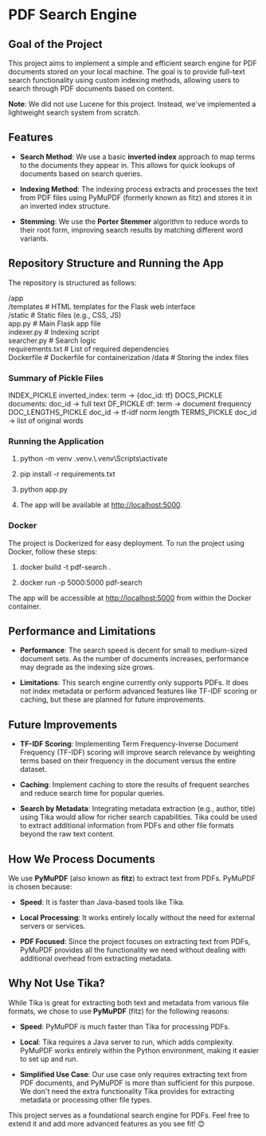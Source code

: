 PDF Search Engine
=================

Goal of the Project
-------------------

This project aims to implement a simple and efficient search engine for PDF documents stored on your local machine. The goal is to provide full-text search functionality using custom indexing methods, allowing users to search through PDF documents based on content.

**Note**: We did not use Lucene for this project. Instead, we've implemented a lightweight search system from scratch.

Features
--------

*   **Search Method**: We use a basic **inverted index** approach to map terms to the documents they appear in. This allows for quick lookups of documents based on search queries.
    
*   **Indexing Method**: The indexing process extracts and processes the text from PDF files using PyMuPDF (formerly known as fitz) and stores it in an inverted index structure.
    
*   **Stemming**: We use the **Porter Stemmer** algorithm to reduce words to their root form, improving search results by matching different word variants.
    

Repository Structure and Running the App
----------------------------------------

The repository is structured as follows:

/app      
    /templates        # HTML templates for the Flask web interface      
    /static           # Static files (e.g., CSS, JS)      
    app.py            # Main Flask app file      
    indexer.py        # Indexing script      
    searcher.py       # Search logic      
    requirements.txt  # List of required dependencies      
    Dockerfile        # Dockerfile for containerization
 /data             # Storing the index files      

### Summary of Pickle Files
INDEX_PICKLE	inverted_index: term → {doc_id: tf}
DOCS_PICKLE	documents: doc_id → full text
DF_PICKLE	df: term → document frequency
DOC_LENGTHS_PICKLE	doc_id → tf-idf norm length
TERMS_PICKLE	doc_id → list of original words

### Running the Application

1.  python -m venv .venv.\\.venv\\Scripts\\activate
    
2.  pip install -r requirements.txt
    
3.  python app.py
    
4.  The app will be available at [http://localhost:5000](http://localhost:5000).
    

### Docker

The project is Dockerized for easy deployment. To run the project using Docker, follow these steps:

1.  docker build -t pdf-search .
    
2.  docker run -p 5000:5000 pdf-search
    

The app will be accessible at [http://localhost:5000](http://localhost:5000) from within the Docker container.

Performance and Limitations
---------------------------

*   **Performance**: The search speed is decent for small to medium-sized document sets. As the number of documents increases, performance may degrade as the indexing size grows.
    
*   **Limitations**: This search engine currently only supports PDFs. It does not index metadata or perform advanced features like TF-IDF scoring or caching, but these are planned for future improvements.
    

Future Improvements
-------------------

*   **TF-IDF Scoring**: Implementing Term Frequency-Inverse Document Frequency (TF-IDF) scoring will improve search relevance by weighting terms based on their frequency in the document versus the entire dataset.
    
*   **Caching**: Implement caching to store the results of frequent searches and reduce search time for popular queries.
    
*   **Search by Metadata**: Integrating metadata extraction (e.g., author, title) using Tika would allow for richer search capabilities. Tika could be used to extract additional information from PDFs and other file formats beyond the raw text content.
    

How We Process Documents
------------------------

We use **PyMuPDF** (also known as **fitz**) to extract text from PDFs. PyMuPDF is chosen because:

*   **Speed**: It is faster than Java-based tools like Tika.
    
*   **Local Processing**: It works entirely locally without the need for external servers or services.
    
*   **PDF Focused**: Since the project focuses on extracting text from PDFs, PyMuPDF provides all the functionality we need without dealing with additional overhead from extracting metadata.
    

Why Not Use Tika?
-----------------

While Tika is great for extracting both text and metadata from various file formats, we chose to use **PyMuPDF** (fitz) for the following reasons:

*   **Speed**: PyMuPDF is much faster than Tika for processing PDFs.
    
*   **Local**: Tika requires a Java server to run, which adds complexity. PyMuPDF works entirely within the Python environment, making it easier to set up and run.
    
*   **Simplified Use Case**: Our use case only requires extracting text from PDF documents, and PyMuPDF is more than sufficient for this purpose. We don't need the extra functionality Tika provides for extracting metadata or processing other file types.
    

This project serves as a foundational search engine for PDFs. Feel free to extend it and add more advanced features as you see fit! 😊
